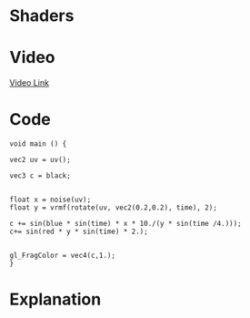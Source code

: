 # Shaders

# Video
[Video Link](https://youtu.be/bp3CmpvxUL8)

# Code

    void main () {
    
    vec2 uv = uv();
    
    vec3 c = black;
    
    
    float x = noise(uv);
    float y = vrmf(rotate(uv, vec2(0.2,0.2), time), 2);
    
    c += sin(blue * sin(time) * x * 10./(y * sin(time /4.)));
    c+= sin(red * y * sin(time) * 2.);
    
    
    gl_FragColor = vec4(c,1.);
    }

# Explanation


